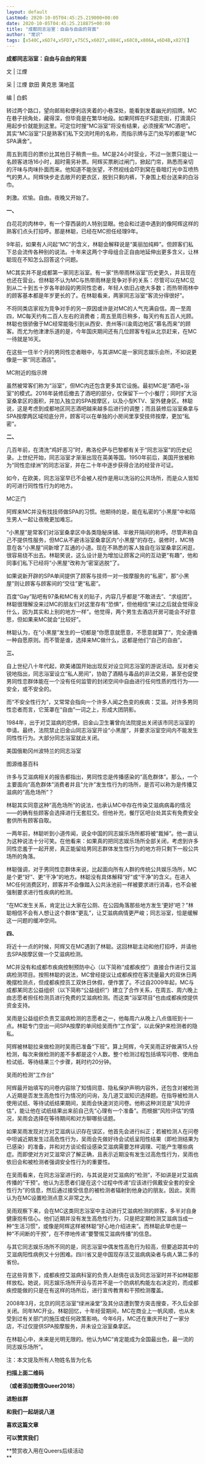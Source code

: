 ```yaml
---
layout: default
Lastmod: 2020-10-05T04:45:25.219000+00:00
date: 2020-10-05T04:45:25.218875+00:00
title: "成都同志浴室：自由与自由的背面"
author: "常识"
tags: [x540C,x6D74,x5FD7,x75C5,x6027,x884C,x68C0,x806A,x6D4B,x827E]
---
```


**成都同志浴室：自由与自由的背面**

文 | 江煙 

采 | 江煙 歆田 黄克思 蒲地蓝

编 | 白鹤

转过两个路口，望向邮局和便利店夹着的小巷深处，能看到发着幽光的招牌。MC在巷子拐角处，藏得深，但毕竟是在繁华地段。如果阿辉在IFS逛完街，打滴滴只用起步价就能到这里。可定位时搜“MC浴室”将没有结果，必须搜索“MC酒吧”。其实“MC浴室”只是熟客们私下交流时用的名称，而指示牌与正门处写的都是“MC SPA满舍”。

周五到周日的票价比其他日子稍贵一些。MC是24小时营业，不过一张票只能让一名顾客进场16小时，超时需另补票。阿辉买票刷过闸门，掀起门帘，熟悉而亲切的汗味与肉味扑面而来。他知道不能张望，不然视线会吓到窝在昏暗灯光中互喷热气的男人。阿辉快步走去敞开的更衣区，脱到只剩内裤，下身围上柜台送来的白浴巾。

刺激。欢愉。自由。夜晚又开始了。

**一、**

白花花的肉林中，有一个穿西装的人特别显眼。他会和过道中遇到的像阿辉这样的熟客们点头打招呼。那是林聪，已经在MC担任经理9年。

9年前，如果有人问起“MC”的含义，林聪会解释说是“美丽加纯粹”。但顾客们私下总会流传各种别的说法。十年来这两个字母组合正自由地延伸出更多含义，让林聪现在不知怎么回答这个问题。

MC其实并不是成都第一家同志浴室。有一家“热带雨林浴室”历史更久，并且现在也还在营业。但林聪不认为MC与热带雨林是竞争对手的关系：尽管可以在MC见到从二十到五十岁各年龄段的男同性恋者，年轻人依旧占绝大多数；而热带雨林中的顾客基本都是年岁更长的了。在林聪看来，两家同志浴室“客流分得很好”。

不将同类店家视为竞争对手的另一原因或许是对MC的人气充满自信。周一至周四，MC每天约有二百人左右的消费者；周五至周日稍多，每天约有五百人光顾。林聪也很骄傲于MC经常能吸引到从西安、贵州等川渝周边地区“慕名而来”的顾客。而尤为他津津乐道的是，今年国庆期间还有几位顾客专程从北京赶来，在MC一待就是16天。

在这些一住半个月的男同性恋者眼中，与其讲MC是一家同志娱乐会所，不如说更像是一家“同志酒店”。

MC附近的指示牌

虽然被常客们称为“浴室”，但MC内还包含更多其它设施。最初MC是“酒吧+浴室”的模式。2016年装修后撤去了酒吧的部分，仅保留下一个小餐厅；同时扩大浴室桑拿区的面积，并加入独立的SPA按摩区，以及小型KTV、室外健身区。林聪说，这是考虑到成都地区同志酒吧越来越多后进行的调整；而且装修后浴室桑拿与SPA按摩两区域彻底分开，顾客可以在单独的小房间里享受技师按摩，更加“私密”。

**二、**

几百年前，在清洗“鸡奸恶习”时，弗洛伦萨与巴黎都有关于“同志浴室”的历史纪录。上世纪开始，同志浴室才渐渐出现在英美等国。1950年前后，美国开放被称为“同性恋绿洲”的同志浴室，并在二十年中逐步获得合法的经营许可证。

如今，在欧美，同志浴室早已不会被人视作是用以洗浴的公共场所，而是众人皆知的可进行同性性行为的地方。

MC正门  

阿辉来MC并没有找技师做SPA的习惯。他期待的是，能在私密的“小黑屋”中和陌生男人一起让夜晚更加难忘。

“小黑屋”是常客们对浴室桑拿区中各类隐秘床铺、半敞开隔间的称呼。尽管声称自己不提供性服务，但MC从不避讳浴室桑拿区内“小黑屋”的存在。装修时，MC特意在各“小黑屋”间新增了互通的小道。现在不熟悉的客人独自在浴室桑拿区闲逛，很容易绕不出去。林聪笑说，这么设计是为增加让顾客之间的互动更“有趣”，他和同事们私下已经将“小黑屋”改称为“密室逃脱”了。

如果说新开辟的SPA单间提供了顾客与技师一对一按摩服务的“私密”，那“小黑屋”则让顾客与顾客间的“交往”更“私密”。

百度“Gay”贴吧有97条和MC有关的贴子，内容几乎都是“不敢进去”、“求组团”。林聪很理解没来过MC的朋友们对这里存有“恐惧”，但他相信“来过之后就会觉得没什么，因为其实和上别的地方一样”。他觉得，两个男生去酒店开房可能会不好意思，但如果来MC就会“比较好”。

林聪认为，在“小黑屋”发生的一切都是“你愿意就愿意，不愿意就算了”，完全遵循一种自愿原则。而不管是谁，选择来MC做什么，这都是他们“自己的自由”。

**三、**

自上世纪八十年代起，欧美诸国开始出现反对设立同志浴室的游说活动。反对者尖锐地指出，同志浴室设立“私人房间”，协助了酒精与毒品的非法交易，甚至也促使男同性恋群体能在一个没有任何监管的封闭空间中自由进行任何性质的性行为——安全，或不安全的。

而“不安全性行为”，又常常会指向一个许多人闻之色变的疾病：艾滋。对许多男同性恋者而言，它笼罩在“自由”一词之上，形成大团阴影。

1984年，出于对艾滋病的恐惧，旧金山卫生署曾向法院提出关闭该市同志浴室的申请。最终，法院禁止旧金山同志浴室开设“小黑屋”，并要求浴室空间内不能发生同性性行为。大部分同志浴室就此关闭。

美国俄勒冈州波特兰的同志浴室

图源维基百科

许多与艾滋病相关的报告都指出，男同性恋是传播感染的“高危群体”。那么，一个主要面向“高危群体”消费者并且“允许”发生性行为的场所，是否可以称为是传播艾滋病的“高危场所”？

林聪其实同意这种“高危场所”的说法，也承认MC中存在传染艾滋病病毒的情况——的确有些顾客会选择进行无套肛交。但他补充，餐厅区吧台处其实有免费安全套供所有顾客自取。

一两年前，林聪听到小道传闻，说全中国的同志娱乐场所都将被“裁掉”。他一直认为这种说法十分可笑。在他看来：如果真的把同志娱乐场所全部关闭，考虑到许多同性恋羞于一起开房，真正能留给男同志群体发生性行为的地方将只剩下一般公共场所的角落。

林聪强调，对于男同性恋群体来说，比起面向所有人群的传统公共娱乐场所，MC是个更“好”、更“干净”的地方。林聪没有具体解释“好”或“干净”的含义。在进入MC任何消费区时，顾客并不会像踏入公共泳池前一样被要求进行消毒，也不会被强制要求进行性疾病的检测。

“在MC发生关系，肯定比让大家在公厕、在公园角落那些地方发生‘更好’吧？”林聪相信不会有人想让这个群体“更乱”，让艾滋病病情更严峻；同志浴室，恰是缓解这一问题的缓冲空间。

**四、**

将近十一点的时候，阿辉又在MC遇到了林聪。这回林聪主动和他打招呼，并请他去SPA按摩区做一个艾滋病检测。

MC并没有和成都市疾病控制预防中心（以下简称“成都疾控”）直接合作进行艾滋病检测项目。按照林聪的说法，MC曾经提议让成都疾控在客流量最大的双休日两晚摆检测点，但成都疾控员工双休日休假，便作罢了。不过自2009年起，MC与成都某同志公益组织（以下简称“公益组织”）建立了合作关系，在周五、周六晚上由志愿者担任检测员进行免费的艾滋病检测。而这类“浴室项目”也由成都疾控提供资金支持。

吴雨是公益组织负责艾滋病检测的志愿者之一，他每周六从晚上八点值班到十一点。林聪专门空出一间SPA按摩的单间给吴雨作“工作室”，以此保护来检测者的隐私。

阿辉被林聪拉来做检测时吴雨已准备“下班”。算上阿辉，今天吴雨正好做满15人份检测，每次来做检测的差不多都是这个人数。整个检测过程包括填写问卷、使用血检试纸、等待结果三个步骤，耗时约20分钟。

吴雨的检测“工作台”

阿辉最开始填写的问卷内容除了知情同意、隐私保护声明内容外，还包含对被检测人近期是否发生高危性行为情况的问询，及几道艾滋知识选择题。在指导被检测人使用试纸、等待试纸结果期间，吴雨会快速浏览问卷。他称这种浏览是“风险评估”，能让他在试纸结果出来前自己先“心理有一个准备”。而根据“风险评估”的情况，吴雨会选择在等待期间和对方聊哪些话题。

如果吴雨发现对方对艾滋病认识存在误区，他首先会进行纠正；若被检测人在问卷中坦诚近期发生过高危性行为，吴雨会先做好待会试纸呈阳性结果（即检测结果为已感染）的准备，并和对方谈论假设感染艾滋病需要怎样调理、可能产生哪些病症。而即使对方对艾滋常识了解正确，且表示近期没有发生过高危性行为，吴雨也依旧会和被检测者强调安全性行为的重要性。

在吴雨看来，在同志浴室进行的，与其说是对艾滋病的“检测”，不如讲是对艾滋病传播的“干预”。他认为志愿者们是在这个过程中传递‍‍“应该进行佩戴安全套的安全性行为”的信息，‍‍然后通过接受信息的被检测者辐射到‍‍他身边的朋友。‍因此，吴雨认为在MC设置检测点意义非常之大。

吴雨观察下来，会在MC这类同志浴室中主动进行艾滋病检测的顾客，多半对自身健康抱有信心。他们近期并没有发生高危性行为，只是把定期检测艾滋病当成一种“生活习惯”，或像是阿辉这样被林聪“好心地介绍进来”。而林聪此举也是一种“不间断的干预”，在不停地传递“要警惕艾滋病传播”的信息。

与其它同志娱乐场所不同的是，同志浴室中偶发性高危行为较高，但要追踪其中的艾滋病阳性病例又十分困难。四川省又是中国现存活艾滋病病染者与病人第二多的省份。

在这些背景下，成都疾控艾滋病科室的负责人赵倩在谈及同志浴室时并不如林聪那样放松。她说，同志娱乐场所开设与否并不是一个防病机构能左右决定的，而成都疾控能做的只是在有这样的场所后，进行宣传教育和干预检测覆盖。

2008年3月，北京的同志浴室“绿洲澡堂”及其分店遭到警方突击搜查，不久后全部关闭。同年MC开业。林聪回忆，十年经营期间，MC在商业上一帆风顺，也从未受到过有关部门的施压或任何政策影响。今年6月，MC还在重庆开社了一家分店，不过仅提供SPA按摩服务，并未设立浴室桑拿区。

在林聪心中，未来是光明无限的。他认为MC“肯定能成为全国最出色，最一流的同志娱乐场所”。

注：本文提及所有人物姓名皆为化名

**扫描上面二维码**

**（或者添加微信Queer2018）**

**进粉丝群**

**和我们一起胡说八道**

**喜欢这篇文章**

**可以赞赏我们**

**赞赏收入用在Queers后续活动  
**

